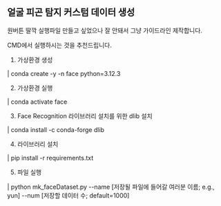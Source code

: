 ## 얼굴 피곤 탐지 커스텀 데이터 생성

원버튼 딸깍 실행파일 만들고 싶었으나 잘 안돼서 그냥 가이드라인 제작합니다.

CMD에서 실행하시는 것을 추천드립니다.

1. 가상환경 생성

| conda create -y -n face python=3.12.3

2. 가상환경 실행

| conda activate face

3. Face Recognition 라이브러리 설치를 위한 dlib 설치

| conda install -c conda-forge dlib

4. 라이브러리 설치

| pip install -r requirements.txt

5. 파일 실행

| python mk_faceDataset.py --name [저장될 파일에 들어갈 여러분 이름; e.g., yun] --num [저장할 데이터 수; default=1000]
